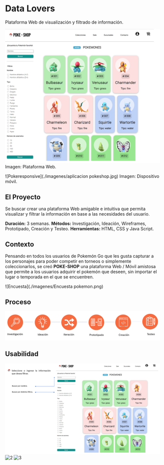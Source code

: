 # Data Lovers

Plataforma Web de visualización y filtrado de información.

![Pokeshop](./imagenes/pokeshop.jpg)
Imagen: Plataforma Web.

![Pokeresponsive](./imagenes/aplicacion pokeshop.jpg)
Imagen: Dispositivo móvil.

## El Proyecto

Se buscar crear una plataforma Web amigable e intuitiva que permita visualizar y filtrar la información en base a las necesidades del usuario.

**Duración:** 3 semanas.
**Métodos:** Investigación, Ideación, Wireframes, Prototipado, Creación y Testeo.
**Herramientas:** HTML, CSS y Java Script.

## Contexto

Pensando en todos los usuarios de Pokemón Go que les gusta capturar a los personajes para poder competir en torneos o simplemente coleccionarlos, se creó **POKE-SHOP** una plataforma Web / Móvil amistosa que permite a los usuarios adquirir el pokemón que deseen, sin importar el lugar o temporada en el que se encuentren.

![Encuesta](./imagenes/Encuesta pokemon.png)

## Proceso

![Proceso](./imagenes/proceso.png)

## Usabilidad

![1](./imagenes/1.png)
![2](./imgenes/2.png)
![3](./imgenes/3.png)